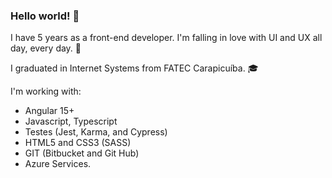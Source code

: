 ### Hello world! 👋

I have 5 years as a front-end developer. 
I'm falling in love with UI and UX all day, every day. 🥰

I graduated in Internet Systems from FATEC Carapicuíba. 🎓

I'm working with:

- Angular 15+
- Javascript, Typescript 
- Testes (Jest, Karma, and Cypress)
- HTML5 and CSS3 (SASS)
- GIT (Bitbucket and Git Hub)
- Azure Services. 
